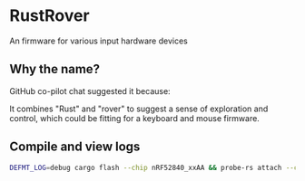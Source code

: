# RustRover

An firmware for various input hardware devices

## Why the name?

GitHub co-pilot chat suggested it because:

It combines "Rust" and "rover" to suggest a sense of exploration and control,
which could be fitting for a keyboard and mouse firmware.

## Compile and view logs

```bash
DEFMT_LOG=debug cargo flash --chip nRF52840_xxAA && probe-rs attach --chip nRF52840_xxAA target/thumbv7em-none-eabi/debug/rustrover
```
